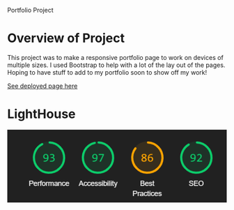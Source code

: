Portfolio Project

# Overview of Project

This project was to make a responsive portfolio page to work on devices of multiple sizes. I used Bootstrap to help with a lot of the lay out of the pages. Hoping to have stuff to add to my portfolio soon to show off my work!

<a href="https://chadcourtney9.github.io/Responsive-Portfolio/index.html" target="_blank">See deployed page here </a>

# LightHouse

![img of lighthouse performance](https://github.com/chadcourtney9/Responsive-Portfolio/blob/main/assets/images/lighthouse.PNG)
